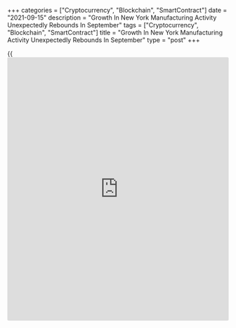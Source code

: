 +++
categories = ["Cryptocurrency", "Blockchain", "SmartContract"]
date = "2021-09-15"
description = "Growth In New York Manufacturing Activity Unexpectedly Rebounds In September"
tags = ["Cryptocurrency", "Blockchain", "SmartContract"]
title = "Growth In New York Manufacturing Activity Unexpectedly Rebounds In September"
type = "post"
+++

{{<iframe id="large-banner" src="https://www.bounty.group/#slide=15.0" width="100%" height="600" scrolling="no" style="border: 0px solid rgb(216, 221, 230); border-radius: 3px;">}}

After reporting a notable slowdown in the pace of growth in regional
manufacturing activity in the previous month, the Federal Reserve Bank
of New York released a report on Wednesday showing an unexpected rebound
in the pace of growth in the month of September.

The New York Fed said its general [business][1] conditions index surged
up to 34.3 in September after plunging to 18.3 in August, with a
positive reading indicating growth in regional manufacturing activity.

The substantial rebound in the pace of regional manufacturing growth
came as a surprise to economists, who had expected the index to edge
down to 18.0.

The pace of growth in both new orders and shipments showed significant
rebounds, contributing to the bounceback by the headline index.

The new orders index spiked to 33.7 in September from 14.8 in August,
while the shipments index soared to 26.9 from 4.4.

The report showed the number of employees index also climbed to 20.5 in
September from 12.8 in August, indicating an acceleration in the pace of
job growth.

Meanwhile, the New York Fed noted the delivery times index jumped to a
record high of 36.5 in September from 28.3 in August, pointing to
significantly longer delivery times.

The prices received index crept up to 47.8 in September from 46.0 in
August, while the prices paid index edged down to 75.7 from 76.1.

Looking ahead, the New York Fed said firms remained very optimistic that
conditions would improve over the next six months.

The index for future business conditions inched up to 48.4 in September
from 46.5 in August, with capital spending and [technology][2] spending
plans increasing markedly.

"New York manufacturing's prospects are fairly bright, with upbeat goods
demand, rising business investment, and rebounding demand from abroad
slated to keep activity growing at a healthy clip into 2022," said Oren
Klachkin, Lead U.S. Economist at Oxford Economics.

He added, "However steadfast supply chain and hiring challenges will
concurrently limit the expansion, and these headwinds won't diminish
significantly until the Covid crisis is effectively contained at home
and abroad."

For comments and feedback [contact](https://www.playgroundfx.com/contact/): editorial@rtt[news](https://www.letsplayfx.com/blog/forex-news-website/).com

[Economic News][3]

 **What parts of the world are seeing the best (and worst) economic
performances lately? Click[here][4] to check out our [Econ Scorecard][4]
and find out! See up-to-the-moment [ranking](https://www.playgroundfx.com/blog/crypto-exchange-ranking/)s for the best and worst
performers in [GDP][5], [unemployment rate][6], [inflation][7] and much
more.**

   1. www.rtt[news](https://www.letsplayfx.com/blog/forex-news-website/).com/Content/Business.aspx
   2. www.rtt[news](https://www.letsplayfx.com/blog/forex-news-website/).com/
   3. www.rtt[news](https://www.letsplayfx.com/blog/forex-news-website/).com/Content/EconomicNews.aspx
   4. www.rtt[news](https://www.letsplayfx.com/blog/forex-news-website/).com/economic-scorecard/world-rank/PPI/highest-performance.aspx
   5. www.rtt[news](https://www.letsplayfx.com/blog/forex-news-website/).com/economic-scorecard/world-rank/GDP/highest-performance.aspx
   6. www.rtt[news](https://www.letsplayfx.com/blog/forex-news-website/).com/economic-scorecard/world-rank/unemployment-rate/lowest-performance.aspx
   7. www.rtt[news](https://www.letsplayfx.com/blog/forex-news-website/).com/economic-scorecard/world-rank/CPI/highest-performance.aspx